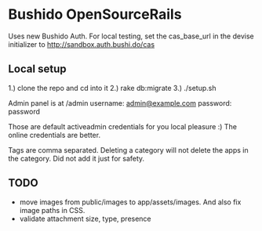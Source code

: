 Bushido OpenSourceRails
================

Uses new Bushido Auth. For local testing, set the cas_base_url in the devise initializer to http://sandbox.auth.bushi.do/cas 

Local setup
------------

1.) clone the repo and cd into it
2.) rake db:migrate
3.) ./setup.sh

Admin panel is at /admin
username: admin@example.com
password: password

Those are default activeadmin credentials for you local pleasure :) The online credentials are better.

Tags are comma separated. Deleting a category will not delete the apps in the category. Did not add it just for safety.

TODO
-----

* move images from public/images to app/assets/images. And also fix image paths in CSS.
* validate attachment size, type, presence
